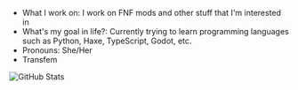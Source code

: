 - What I work on: I work on FNF mods and other stuff that I'm interested in
- What's my goal in life?: Currently trying to learn programming languages such as Python, Haxe, TypeScript, Godot, etc.
- Pronouns: She/Her
- Transfem

![GitHub Stats](https://github-readme-stats.vercel.app/api?username==nebulazone1&theme=radical)
